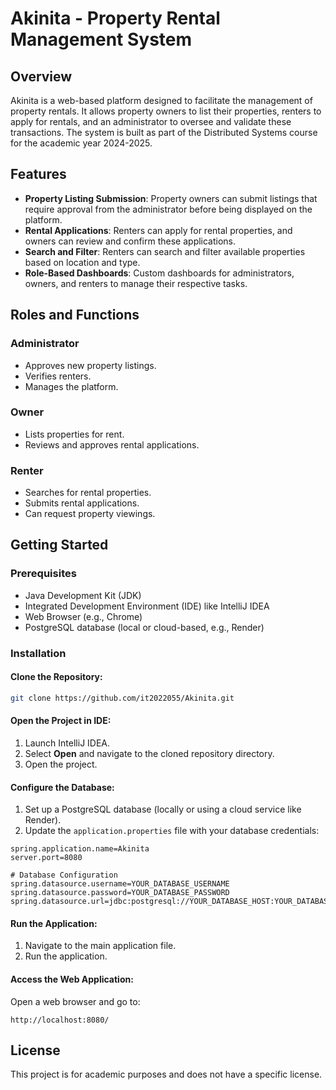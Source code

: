 # Akinita - Property Rental Management System

## Overview
Akinita is a web-based platform designed to facilitate the management of property rentals. It allows property owners to list their properties, renters to apply for rentals, and an administrator to oversee and validate these transactions. The system is built as part of the Distributed Systems course for the academic year 2024-2025.

## Features
- **Property Listing Submission**: Property owners can submit listings that require approval from the administrator before being displayed on the platform.
- **Rental Applications**: Renters can apply for rental properties, and owners can review and confirm these applications.
- **Search and Filter**: Renters can search and filter available properties based on location and type.
- **Role-Based Dashboards**: Custom dashboards for administrators, owners, and renters to manage their respective tasks.

## Roles and Functions
### Administrator
- Approves new property listings.
- Verifies renters.
- Manages the platform.

### Owner
- Lists properties for rent.
- Reviews and approves rental applications.

### Renter
- Searches for rental properties.
- Submits rental applications.
- Can request property viewings.

## Getting Started
### Prerequisites
- Java Development Kit (JDK)
- Integrated Development Environment (IDE) like IntelliJ IDEA
- Web Browser (e.g., Chrome)
- PostgreSQL database (local or cloud-based, e.g., Render)

### Installation
#### Clone the Repository:
```bash
git clone https://github.com/it2022055/Akinita.git
```

#### Open the Project in IDE:
1. Launch IntelliJ IDEA.
2. Select **Open** and navigate to the cloned repository directory.
3. Open the project.

#### Configure the Database:
1. Set up a PostgreSQL database (locally or using a cloud service like Render).
2. Update the `application.properties` file with your database credentials:

```properties
spring.application.name=Akinita
server.port=8080

# Database Configuration
spring.datasource.username=YOUR_DATABASE_USERNAME
spring.datasource.password=YOUR_DATABASE_PASSWORD
spring.datasource.url=jdbc:postgresql://YOUR_DATABASE_HOST:YOUR_DATABASE_PORT/YOUR_DATABASE_NAME
```

#### Run the Application:
1. Navigate to the main application file.
2. Run the application.

#### Access the Web Application:
Open a web browser and go to:
```
http://localhost:8080/
```

## License
This project is for academic purposes and does not have a specific license.

